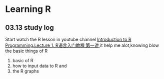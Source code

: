 # Learning R
## 03.13 study log
Start watch the R lesson in youtube channel [Introduction to R Programming.Lecture 1. R语言入门教程 第一讲](https://youtu.be/rPj5FsTRboE),it help me alot,knowing blow the basic things of R
1. basic of R 
2. how to input data to R and 
3. the R graphs
